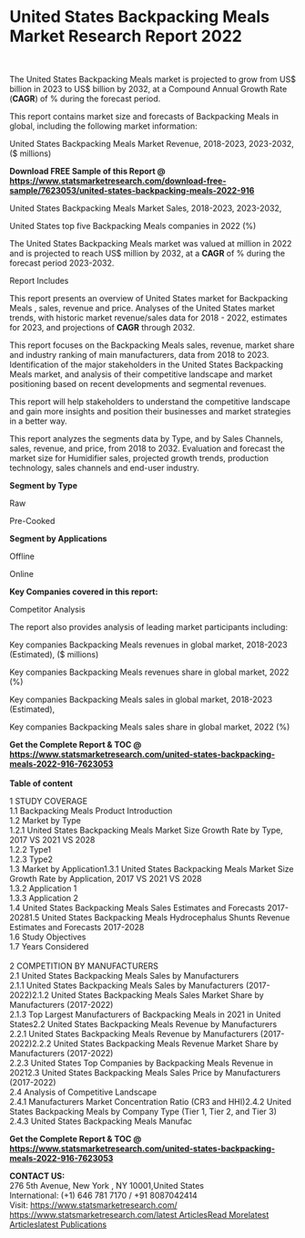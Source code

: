 <h1>United States Backpacking Meals Market Research Report 2022</h1><br/><p>The United States Backpacking Meals market is projected to grow from US$ billion in 2023 to US$ billion by 2032, at a Compound Annual Growth Rate (<strong>CAGR</strong>) of % during the forecast period.</p><p>This report contains market size and forecasts of Backpacking Meals in global, including the following market information:</p><p>United States Backpacking Meals Market Revenue, 2018-2023, 2023-2032, ($ millions)</p><p><strong>Download FREE Sample of this Report @ <a href="https://www.statsmarketresearch.com/download-free-sample/7623053/united-states-backpacking-meals-2022-916">https://www.statsmarketresearch.com/download-free-sample/7623053/united-states-backpacking-meals-2022-916</a></strong></p><p>United States Backpacking Meals Market Sales, 2018-2023, 2023-2032,</p><p>United States top five Backpacking Meals companies in 2022 (%)</p><p>The United States Backpacking Meals market was valued at million in 2022 and is projected to reach US$ million by 2032, at a <strong>CAGR</strong> of % during the forecast period 2023-2032.</p><p>Report Includes</p><p>This report presents an overview of United States market for Backpacking Meals , sales, revenue and price. Analyses of the United States market trends, with historic market revenue/sales data for 2018 - 2022, estimates for 2023, and projections of <strong>CAGR</strong> through 2032.</p><p>This report focuses on the Backpacking Meals sales, revenue, market share and industry ranking of main manufacturers, data from 2018 to 2023. Identification of the major stakeholders in the United States Backpacking Meals market, and analysis of their competitive landscape and market positioning based on recent developments and segmental revenues.</p><p>This report will help stakeholders to understand the competitive landscape and gain more insights and position their businesses and market strategies in a better way.</p><p>This report analyzes the segments data by Type, and by Sales Channels, sales, revenue, and price, from 2018 to 2032. Evaluation and forecast the market size for Humidifier sales, projected growth trends, production technology, sales channels and end-user industry.</p><p><strong>Segment by Type</strong></p><p>Raw</p><p>Pre-Cooked</p><p><strong> Segment <strong><strong>by Applications</strong></strong></strong></p><p>Offline</p><p>Online</p><p><strong>Key Companies covered in this report:</strong></p><p>Competitor Analysis</p><p>The report also provides analysis of leading market participants including:</p><p>Key companies Backpacking Meals revenues in global market, 2018-2023 (Estimated), ($ millions)</p><p>Key companies Backpacking Meals revenues share in global market, 2022 (%)</p><p>Key companies Backpacking Meals sales in global market, 2018-2023 (Estimated),</p><p>Key companies Backpacking Meals sales share in global market, 2022 (%)</p><div><b>Get the Complete Report & TOC @ <a href="https://www.statsmarketresearch.com/united-states-backpacking-meals-2022-916-7623053">https://www.statsmarketresearch.com/united-states-backpacking-meals-2022-916-7623053</a></b></div><br><b>Table of content</b><p>1 STUDY COVERAGE<br />1.1 Backpacking Meals Product Introduction<br />1.2 Market by Type<br />1.2.1 United States Backpacking Meals Market Size Growth Rate by Type, 2017 VS 2021 VS 2028<br />1.2.2 Type1<br />1.2.3 Type2<br />1.3 Market by Application1.3.1 United States Backpacking Meals Market Size Growth Rate by Application, 2017 VS 2021 VS 2028<br />1.3.2 Application 1<br />1.3.3 Application 2<br />1.4 United States Backpacking Meals Sales Estimates and Forecasts 2017-20281.5 United States Backpacking Meals Hydrocephalus Shunts Revenue Estimates and Forecasts 2017-2028<br />1.6 Study Objectives<br />1.7 Years Considered<br /><br />2 COMPETITION BY MANUFACTURERS<br />2.1 United States Backpacking Meals Sales by Manufacturers<br />2.1.1 United States Backpacking Meals Sales by Manufacturers (2017-2022)2.1.2 United States Backpacking Meals Sales Market Share by Manufacturers (2017-2022)<br />2.1.3 Top Largest Manufacturers of Backpacking Meals in 2021 in United States2.2 United States Backpacking Meals Revenue by Manufacturers<br />2.2.1 United States Backpacking Meals Revenue by Manufacturers (2017-2022)2.2.2 United States Backpacking Meals Revenue Market Share by Manufacturers (2017-2022)<br />2.2.3 United States Top Companies by Backpacking Meals Revenue in 20212.3 United States Backpacking Meals Sales Price by Manufacturers (2017-2022)<br />2.4 Analysis of Competitive Landscape<br />2.4.1 Manufacturers Market Concentration Ratio (CR3 and HHI)2.4.2 United States Backpacking Meals by Company Type (Tier 1, Tier 2, and Tier 3)<br />2.4.3 United States Backpacking Meals Manufac<br><div><b>Get the Complete Report & TOC @ <a href="https://www.statsmarketresearch.com/united-states-backpacking-meals-2022-916-7623053">https://www.statsmarketresearch.com/united-states-backpacking-meals-2022-916-7623053</a></b></div></p> <b>CONTACT US:</b><br>276 5th Avenue, New York , NY 10001,United States<br>International: (+1) 646 781 7170 / +91 8087042414<br>Visit: <a href="https://www.statsmarketresearch.com/">https://www.statsmarketresearch.com/</a><br><a href="https://gyeongbokgung.com">https://www.statsmarketresearch.com/</a><a href="https://hallyeomaritime.com">latest Articles</a><a href="https://jingwansa.com">Read More</a><a href=https://nguoiviet.jp/">latest Articles</a><a href="https://www.intelmarketresearch.com/">latest Publications</a>